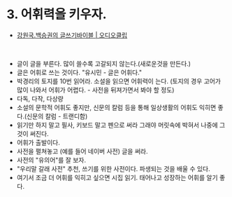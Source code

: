 # 3. 어휘력을 키우자.

- [강원국.백승권의 글쓰기바이블 | 오디오클립](https://audioclip.naver.com/channels/470)
<br/>

- 글이 글을 부른다. 많이 쓸수록 고갈되지 않는다.(새로운것을 만든다.)
- 글은 어휘로 쓰는 것이다. "유시민 - 글은 어휘다."
- 박경리의 토지를 10번 읽어라. 소설을 읽으면 어휘력이 는다. (토지의 경우 고어가 많이 나와서 어휘가 어렵다. - 사전을 뒤져가면서 봐야 할 정도)
- 다독, 다작, 다상량
- 소설의 문학적 어휘도 좋지만, 신문의 칼럼 등을 통해 일상생활의 어휘도 익히면 좋다.(신문의 칼럼 - 트랜디함)
- 읽기만 하지 말고 필사, 키보드 말고 펜으로 써라 그래야 머릿속에 박혀서 나중에 그것이 써진다.
- 어휘가 출발이다.
- 사전을 펼쳐놓고 (예를 들어 네이버 사전) 글을 써라.
- 사전의 "유의어"를 잘 보자.
- "우리말 갈래 사전" 추천, 쓰기를 위한 사전이다. 파생되는 것을 배울 수 있다.
- 여기서 조금 더 어휘를 익히고 싶으면 시집 읽기. 태어나고 성장하는 어휘를 알기 좋다.
